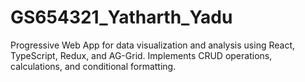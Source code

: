 # GS654321_Yatharth_Yadu
Progressive Web App for data visualization and analysis using React, TypeScript, Redux, and AG-Grid. Implements CRUD operations, calculations, and conditional formatting.
